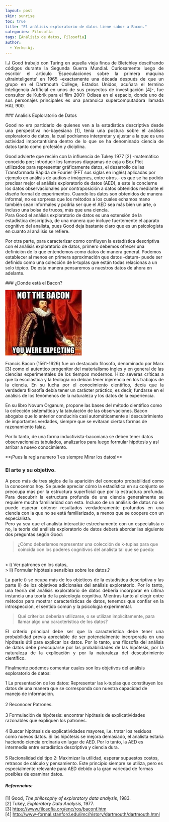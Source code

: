 ```yaml
---
layout: post
skin: sunrise
toc: true
title: "El análisis exploratorio de datos tiene sabor a Bacon."
categories: Filosofía
tags: [Análisis de datos, Filosofia]
author:
  - Yerko-Aj.
---
```

<p align="justify">
I.J Good trabajó con Turing en aquella vieja finca de Bletchley descifrando códigos durante la Segunda Guerra Mundial. Curiosamente luego de escribir el articulo ‘Especulaciones sobre la primera máquina ultrainteligente’ en 1965 -exactamente una década después de que un grupo en el Dartmouth College, Estados Unidos, acuñara el termino Inteligencia Artificial en unos de sus proyectos de investigación [4]-, fue consultor de Kubrik para el film 2001: Odisea en el espacio, donde uno de sus personajes principales es una paranoica supercomputadora llamada HAL 900. <br>
</p>
### Analisis Exploratorio de Datos
<p align="justify">
Good no era partidario de quienes ven a la estadística descriptiva desde una perspectiva no-bayesiana [1], tenía una postura sobre el análisis exploratorio de datos, la cual podríamos interpretar y ajustar a la que es una actividad importantísima dentro de lo que se ha denominado ciencia de datos tanto como profesión y diciplina.<br>

Good advierte que recién con la influencia de Tukey 1977 [2] -matemático conocido por;  introducir los famosos diagramas de caja o Box Plot  utilizados para representar gráficamente datos, el desarrollo de las Transformada Rápida de Fourier (FFT  sus siglas en inglés) aplicadas por ejemplo en análisis de  audios e imágenes, entre otros.-  es que se ha podido precisar mejor el análisis exploratorio de datos (AED), a este le concierne los datos observacionales por contraposición a datos obtenidos mediante el diseño formal de experimentos. Cuando los datos son obtenidos de manera informal, no es sorpresa que los métodos a los cuales echamos mano también sean informales y podría ser que el AED sea más bien un arte, o incluso una bolsa de trucos, más que una ciencia.<br>
Para Good el análisis exploratorio de datos es una extensión de la estadística descriptiva, de una manera que incluye fuertemente el aparato cognitivo del analista, pues Good deja bastante claro que es un psicologista en cuanto al análisis se refiere.<br>

Por otra parte, para caracterizar como confluyen la estadística descriptiva con el análisis exploratorio de datos, primero debemos ofrecer una definición de lo que entendemos como datos de manera general. Podemos establecer al menos en primera aproximación que datos -datum- puede ser definido como una colección de k-tuplas que están todas relacionas a un solo tópico. De esta manera pensaremos a nuestros datos de ahora en adelante.

</p>
### ¿Donde está el Bacon?

![Bacon_error](/post2/bacon.jpg)
<p align="justify">
Francis Bacon (1561-1626) fue un destacado filosofo, denominado por Marx [3] como el autentico progenitor del materialismo ingles y en general de las ciencias experimentales de los tiempos modernos. Hizo severas críticas a que la escolástica y la teología no debían tener injerencia en los trabajos de la ciencia. En su lucha por el conocimiento científico, decía que la verdadera filosofía debía tener un carácter práctico, es decir, fundarse en el análisis de los fenómenos de la naturaleza y los datos de la experiencia. <br>

En su libro Novum Organum, propone las bases del método científico como la colección sistemática y la tabulación de las observaciones. Bacon abogaba que lo anterior conduciría casi automáticamente al descubrimiento de importantes verdades, siempre que se evitaran ciertas formas de razonamiento falaz. <br>

Por lo tanto, de una forma inductivista-baconiana se deben tener datos observacionales tabulados, analizarlos para luego formular hipótesis y así arribar a nuevo conocimiento. <br>
</p>
**¡Pues la regla numero 1 es siempre Mirar los datos!** <br>


### El arte y su objetivo.
<p align="justify">
A poco más de tres siglos de la aparición del concepto probabilidad como la conocemos hoy. Se puede apreciar cómo la estadística en su conjunto se preocupa más por la estructura superficial que por la estructura profunda. Para descubrir la estructura profunda de una ciencia generalmente se requiere mucha familiaridad con esta. Incluso de un análisis de datos no se puede esperar obtener resultados verdaderamente profundos en una ciencia con la que no se está familiarizado, a menos que se coopere con un especialista. <br>
Pero ya sea que el analista interactúe estrechamente con un especialista o no, la teoría del análisis exploratorio de datos deberá abordar las siguiente dos preguntas según Good: <br>
</p>

> ¿Cómo deberíamos representar una colección de k-tuplas para que coincida con los poderes cognitivos del analista tal que se pueda:
<br>
> i)  Ver patrones en los datos, <br>
> ii) Formular hipótesis sensibles sobre los datos.?

<p align="justify">
La parte i) se ocupa más de los objeticos de la estadística descriptiva y las parte ii) de los objetivos adicionales del análisis exploratorio. Por lo tanto, una teoría del análisis exploratorio de datos debería incorporar en última instancia una teoría de la psicología cognitiva. Mientras tanto al elegir entre métodos para mostrar características de datos, tenemos que confiar en la introspección, el sentido común y la psicología experimental.
</p>

> Qué criterios deberían utilizarse, o se utilizan implícitamente, para llamar algo una característica de los datos? 

<p align="justify">
El criterio principal debe ser que la característica debe tener una probabilidad previa apreciable de ser potencialmente incorporada en una hipótesis útil para explicar los datos. Por lo tanto, una filosofía del análisis de datos debe preocuparse por las probabilidades de las hipótesis, por la naturaleza de la explicación y por la naturaleza del descubrimiento científico. <br>
</p>

Finalmente podemos comentar cuales son los objetivos del análisis exploratorio de datos:

1 La presentación de los datos: Representar las k-tuplas que constituyen los datos de una manera que se corresponda con nuestra capacidad de manejo de información. <br><br>
2	Reconocer Patrones.<br><br>
3 Formulación de hipótesis:  encontrar hipótesis de explicatividades razonables que expliquen los patrones.<br><br>
4 Buscar hipótesis de explicatividades mayores, i.e. tratar los residuos como nuevos datos. Si las hipótesis se mejora demasiado, el analista estaría haciendo ciencia ordinaria en lugar de AED. Por lo tanto, la AED es intermedia entre estadística descriptiva y ciencia dura.<br> <br>
5 Racionalidad del tipo 2: Maximizar la utilidad, esperar supuestos costos, retrasos de cálculo y pensamiento. Este principio siempre se utiliza, pero es especialmente relevante para AED debido a la gran variedad de formas posibles de examinar datos.



##### Referencias:

[1] Good, *The philosophy of exploratory data analysis*, 1983. <br>
[2] Tukey, *Exploratory Data Analysis*, 1977.<br>
[3] https://www.filosofia.org/enc/ros/baconf.htm <br>
[4] http://www-formal.stanford.edu/jmc/history/dartmouth/dartmouth.html <br>
